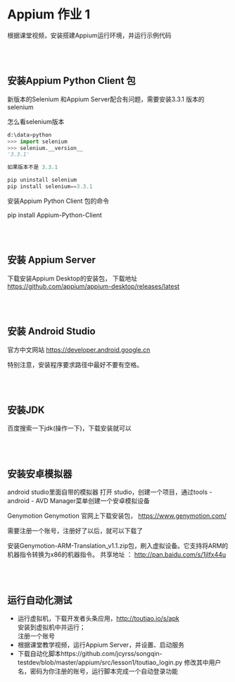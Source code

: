 
# Appium 作业 1 

根据课堂视频，安装搭建Appium运行环境，并运行示例代码

<br><br>
## 安装Appium Python Client 包
新版本的Selenium 和Appium Server配合有问题，需要安装3.3.1 版本的selenium

怎么看selenium版本
```python
d:\data>python
>>> import selenium
>>> selenium.__version__
'3.3.1'

如果版本不是 3.3.1 

pip uninstall selenium
pip install selenium==3.3.1
```

安装Appium Python Client 包的命令

pip install Appium-Python-Client


<br><br>
## 安装 Appium Server 

下载安装Appium Desktop的安装包，
下载地址 https://github.com/appium/appium-desktop/releases/latest



<br><br>
## 安装 Android Studio

官方中文网站
https://developer.android.google.cn

特别注意，安装程序要求路径中最好不要有空格。


<br><br>
## 安装JDK
百度搜索一下jdk(操作一下)，下载安装就可以


<br><br>
## 安装安卓模拟器

android studio里面自带的模拟器
打开 studio，创建一个项目，通过tools - android - AVD Manager菜单创建一个安卓模拟设备

Genymotion
Genymotion 官网上下载安装包， https://www.genymotion.com/



需要注册一个账号，注册好了以后，就可以下载了


安装Genymotion-ARM-Translation_v1.1.zip包，刷入虚拟设备。它支持将ARM的机器指令转换为x86的机器指令。 
共享地址 ： http://pan.baidu.com/s/1jIfx44u

<br><br>
## 运行自动化测试
- 运行虚拟机，下载开发者头条应用，http://toutiao.io/s/apk <br>
安装到虚拟机中并运行；<br>
注册一个账号<br>
- 根据课堂教学视频，运行Appium Server，并设置、启动服务<br>
- 下载自动化脚本https://github.com/jcyrss/songqin-testdev/blob/master/appium/src/lesson1/toutiao_login.py
修改其中用户名，密码为你注册的账号，运行脚本完成一个自动登录功能




 

